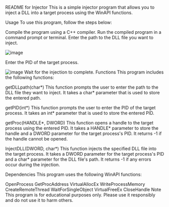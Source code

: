 README for Injector
This is a simple injector program that allows you to inject a DLL into a target process using the WinAPI functions.

Usage
To use this program, follow the steps below:

Compile the program using a C++ compiler.
Run the compiled program in a command prompt or terminal.
Enter the path to the DLL file you want to inject.

![image](https://user-images.githubusercontent.com/122258065/220181653-7fd22fdf-c8c1-422b-9389-f6783dd917ec.png)

Enter the PID of the target process.

![image](https://user-images.githubusercontent.com/122258065/220182292-814c5595-f2a1-457d-bd43-8a108027faea.png)
Wait for the injection to complete.
Functions
This program includes the following functions:

getDLLpath(char*)
This function prompts the user to enter the path to the DLL file they want to inject. It takes a char* parameter that is used to store the entered path.

getPID(int*)
This function prompts the user to enter the PID of the target process. It takes an int* parameter that is used to store the entered PID.

getProc(HANDLE*, DWORD)
This function opens a handle to the target process using the entered PID. It takes a HANDLE* parameter to store the handle and a DWORD parameter for the target process's PID. It returns -1 if the handle cannot be opened.

InjectDLL(DWORD, char*)
This function injects the specified DLL file into the target process. It takes a DWORD parameter for the target process's PID and a char* parameter for the DLL file's path. It returns -1 if any errors occur during the injection.

Dependencies
This program uses the following WinAPI functions:

OpenProcess
GetProcAddress
VirtualAllocEx
WriteProcessMemory
CreateRemoteThread
WaitForSingleObject
VirtualFreeEx
CloseHandle
Note
This program is for educational purposes only. Please use it responsibly and do not use it to harm others.
